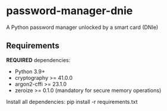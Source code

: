 # password-manager-dnie
A Python password manager unlocked by a smart card (DNIe)

## Requirements

**REQUIRED** dependencies:
- Python 3.9+
- cryptography >= 41.0.0
- argon2-cffi >= 23.1.0
- zeroize >= 0.1.0 (mandatory for secure memory operations)

Install all dependencies:
    pip install -r requirements.txt
